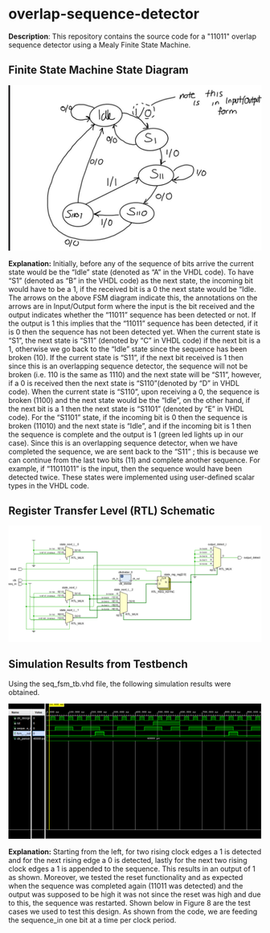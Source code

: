 # overlap-sequence-detector
**Description**: This repository contains the source code for a "11011" overlap sequence detector using a Mealy Finite State Machine.

Finite State Machine State Diagram
----------------------------------
![alt text](../mealy-sequence-detector/FSM1.jpg?raw=true)

**Explanation:** Initially, before any of the sequence of bits arrive the current state would be the “Idle” state
(denoted as “A” in the VHDL code). To have “S1” (denoted as “B” in the VHDL code) as the next
state, the incoming bit would have to be a 1, if the received bit is a 0 the next state would be
“Idle. The arrows on the above FSM diagram indicate this, the annotations on the arrows are in
Input/Output form where the input is the bit received and the output indicates whether the
“11011” sequence has been detected or not. If the output is 1 this implies that the “11011”
sequence has been detected, if it is 0 then the sequence has not been detected yet. When the
current state is “S1”, the next state is “S11” (denoted by “C” in VHDL code) if the next bit is a 1,
otherwise we go back to the “Idle” state since the sequence has been broken (10). If the current
state is “S11”, if the next bit received is 1 then since this is an overlapping sequence detector,
the sequence will not be broken (i.e. 110 is the same as 1110) and the next state will be “S11”,
however, if a 0 is received then the next state is “S110”(denoted by “D” in VHDL code). When the
current state is “S110”, upon receiving a 0, the sequence is broken (1100) and the next state
would be the “Idle”, on the other hand, if the next bit is a 1 then the next state is “S1101”
(denoted by “E” in VHDL code). For the “S1101” state, if the incoming bit is 0 then the sequence
is broken (11010) and the next state is “Idle”, and if the incoming bit is 1 then the sequence is
complete and the output is 1 (green led lights up in our case). Since this is an overlapping
sequence detector, when we have completed the sequence, we are sent back to the “S11” ; this
is because we can continue from the last two bits (11) and complete another sequence. For
example, if “11011011” is the input, then the sequence would have been detected twice. These
states were implemented using user-defined scalar types in the VHDL code.

Register Transfer Level (RTL) Schematic
--------------------------------------
![alt text](../mealy-sequence-detector/RTLSchematicPart1.PNG?raw=true)

Simulation Results from Testbench
-----------------------------------
Using the seq_fsm_tb.vhd file, the following simulation results were obtained.

![alt text](../mealy-sequence-detector/SeqDetectorSimulation.PNG?raw=true)

**Explanation:** Starting from the left, for two rising clock edges a 1 is detected
and for the next rising edge a 0 is detected, lastly for the next two rising clock edges a 1 is
appended to the sequence. This results in an output of 1 as shown. Moreover, we tested the
reset functionality and as expected when the sequence was completed again (11011 was
detected) and the output was supposed to be high it was not since the reset was high and due
to this, the sequence was restarted. Shown below in Figure 8 are the test cases we used to test
this design. As shown from the code, we are feeding the sequence_in one bit at a time per clock
period.

